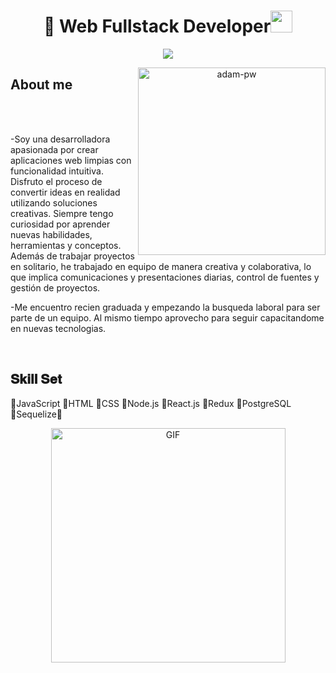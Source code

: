 <h1 align="center"> 👋 Web Fullstack Developer<img src="https://media.giphy.com/media/hvRJCLFzcasrR4ia7z/giphy.gif" width="35"></h1>
<p align="center">
  <a href="https://github.com/fairyland0926"><img src="https://readme-typing-svg.herokuapp.com/?lines=Web%20Developer;Full%20Stack-developer;2%2B%20years%20of%20coding%20experience;Always%20learning%20new%20tech&font=Pacifico&center=true&width=650&height=120&color=58a6ff&vCenter=true&size=45%22"></a>
</p>
<p align="center">
    <img align="right" src="https://github.com/Adam-pw/Adam-pw/blob/main/animation_500_kxa883sd.gif" alt="adam-pw" width="300" />
</p>

<h2 align="left" font-weight="bold">About me</h2>  
<br><br>

-Soy una desarrolladora apasionada por crear aplicaciones web limpias con funcionalidad intuitiva. Disfruto el proceso de convertir ideas en realidad utilizando soluciones creativas. Siempre tengo curiosidad por aprender nuevas habilidades, herramientas y conceptos. Además de trabajar proyectos en solitario, he trabajado en equipo de manera creativa y colaborativa, lo que implica comunicaciones y presentaciones diarias, control de fuentes y gestión de proyectos.

-Me encuentro recien graduada y empezando la busqueda laboral para ser parte de un equipo. Al mismo tiempo aprovecho para seguir capacitandome en nuevas tecnologias.

<p align="center">
 </center>
</p>
<br>
<h2 font-weight="bold">𝐒𝐤𝐢𝐥𝐥 𝐒𝐞𝐭</h2>
<p>
  🔸JavaScript 
  🔸HTML 
  🔸CSS 
  🔸Node.js 
  🔸React.js 
  🔸Redux 
  🔸PostgreSQL 
  🔸Sequelize🔸
</p>
<p align="center"> <img align="heigth" width="375" alt="GIF" src="https://github.com/vimalverma558/vimalverma558/blob/v2/img/dino.gif" /> </p>

